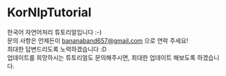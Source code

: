 # KorNlpTutorial
한국어 자연어처리 튜토리얼입니다 :-)   
문의 사항은 언제든이 bananaband657@gmail.com 으로 연락 주세요!   
최대한 답변드리도록 노력하겠습니다 :D    
업데이트를 희망하시는 튜토리얼도 문의해주시면, 최대한 업데이트 해보도록 하겠습니다.   
